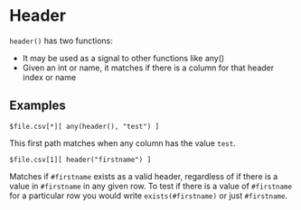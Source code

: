 
# Header

`header()` has two functions:

- It may be used as a signal to other functions like any()
- Given an int or name, it matches if there is a column for that header index or name

## Examples

    $file.csv[*][ any(header(), "test") ]

This first path matches when any column has the value `test`.

    $file.csv[1][ header("firstname") ]

Matches if `#firstname` exists as a valid header, regardless of if there is a value in `#firstname` in any given row. To test if there is a value of `#firstname` for a particular row you would write `exists(#firstname)` or just `#firstname`.

